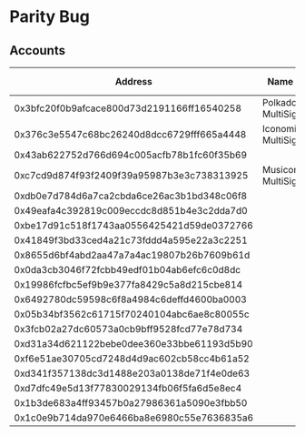 # Parity Bug

## Accounts

| Address                                    | Name Tag             | Balance                | Txn Count |
| ------------------------------------------ | -------------------- | ---------------------- | --------- |
| 0x3bfc20f0b9afcace800d73d2191166ff16540258 | Polkadot: MultiSig   | 306,276.63537139 Ether | 171       |
| 0x376c3e5547c68bc26240d8dcc6729fff665a4448 | Iconomi: MultiSig 1  | 114,939.00001 Ether    | 62        |
| 0x43ab622752d766d694c005acfb78b1fc60f35b69 |                      | 21,704.3255728 Ether   | 105       |
| 0xc7cd9d874f93f2409f39a95987b3e3c738313925 | Musiconomi: MultiSig | 16,475.53416533 Ether  | 101       |
| 0xdb0e7d784d6a7ca2cbda6ce26ac3b1bd348c06f8 |                      | 6,925 Ether            | 144       |
| 0x49eafa4c392819c009eccdc8d851b4e3c2dda7d0 |                      | 4,524.98360399 Ether   | 1,074     |
| 0xbe17d91c518f1743aa0556425421d59de0372766 |                      | 4,360.6725 Ether       | 36        |
| 0x41849f3bd33ced4a21c73fddd4a595e22a3c2251 |                      | 3,263.66185509 Ether   | 2,160     |
| 0x8655d6bf4abd2aa47a7a4ac19807b26b7609b61d |                      | 3,000 Ether            | 8         |
| 0x0da3cb3046f72fcbb49edf01b04ab6efc6c0d8dc |                      | 2,576.35360973 Ether   | 357       |
| 0x19986fcfbc5ef9b9e377fa8429c5a8d215cbe814 |                      | 2,000 Ether            | 4         |
| 0x6492780dc59598c6f8a4984c6deffd4600ba0003 |                      | 1,747 Ether            | 12        |
| 0x05b34bf3562c61715f70240104abc6ae8c80055c |                      | 1,674.44488774 Ether   | 13        |
| 0x3fcb02a27dc60573a0cb9bff9528fcd77e78d734 |                      | 1,568.31360549 Ether   | 15        |
| 0xd31a34d621122bebe0dee360e33bbe61193d5b90 |                      | 1,416.09583473 Ether   | 40        |
| 0xf6e51ae30705cd7248d4d9ac602cb58cc4b61a52 |                      | 1,399.99999999 Ether   | 59        |
| 0xd341f357138dc3d1488e203a0138de71f4e0de63 |                      | 1,376.33078769 Ether   | 35        |
| 0xd7dfc49e5d13f77830029134fb06f5fa6d5e8ec4 |                      | 1,176.44116459 Ether   | 292       |
| 0x1b3de683a4ff93457b0a27986361a5090e3fbb50 |                      | 1,061.27728488 Ether   | 43        |
| 0x1c0e9b714da970e6466ba8e6980c55e7636835a6 |                      | 1,000 Ether            | 8         |
